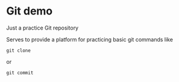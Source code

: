 # Git demo
Just a practice Git repository

Serves to provide a platform for practicing basic git commands like

```
git clone
```

or 

```
git commit
```
